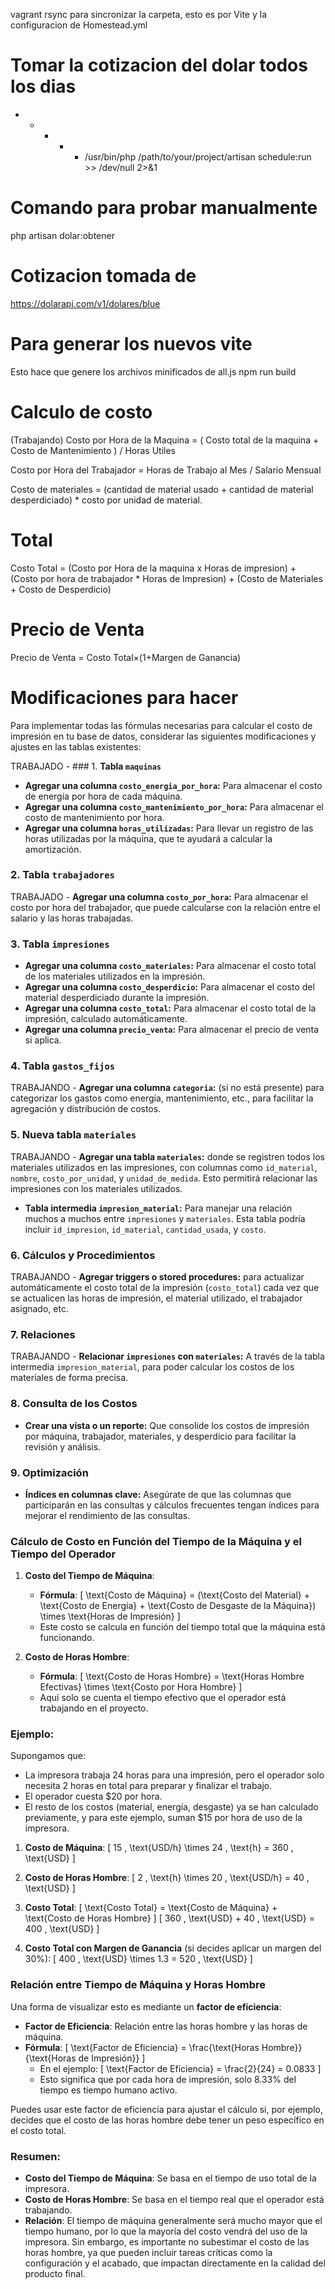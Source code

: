 vagrant rsync para sincronizar la carpeta, esto es por Vite y la configuracion de Homestead.yml

# Tomar la cotizacion del dolar todos los dias

-   -   -   -   -   /usr/bin/php /path/to/your/project/artisan schedule:run >> /dev/null 2>&1

# Comando para probar manualmente

php artisan dolar:obtener

# Cotizacion tomada de

https://dolarapi.com/v1/dolares/blue

# Para generar los nuevos vite

Esto hace que genere los archivos minificados de all.js
npm run build

# Calculo de costo

(Trabajando) Costo por Hora de la Maquina = ( Costo total de la maquina + Costo de Mantenimiento ) / Horas Utiles

Costo por Hora del Trabajador = Horas de Trabajo al Mes / Salario Mensual

Costo de materiales = (cantidad de material usado + cantidad de material desperdiciado) \* costo por unidad de material.

# Total

Costo Total = (Costo por Hora de la maquina x Horas de impresion) + (Costo por hora de trabajador \* Horas de Impresion) + (Costo de Materiales + Costo de Desperdicio)

# Precio de Venta

Precio de Venta = Costo Total×(1+Margen de Ganancia)

# Modificaciones para hacer

Para implementar todas las fórmulas necesarias para calcular el costo de impresión en tu base de datos, considerar las siguientes modificaciones y ajustes en las tablas existentes:

TRABAJADO - ### 1. **Tabla `maquinas`**

-   **Agregar una columna `costo_energia_por_hora`:** Para almacenar el costo de energía por hora de cada máquina.
-   **Agregar una columna `costo_mantenimiento_por_hora`:** Para almacenar el costo de mantenimiento por hora.
-   **Agregar una columna `horas_utilizadas`:** Para llevar un registro de las horas utilizadas por la máquina, que te ayudará a calcular la amortización.

### 2. **Tabla `trabajadores`**

TRABAJADO - **Agregar una columna `costo_por_hora`:** Para almacenar el costo por hora del trabajador, que puede calcularse con la relación entre el salario y las horas trabajadas.

### 3. **Tabla `impresiones`**

-   **Agregar una columna `costo_materiales`:** Para almacenar el costo total de los materiales utilizados en la impresión.
-   **Agregar una columna `costo_desperdicio`:** Para almacenar el costo del material desperdiciado durante la impresión.
-   **Agregar una columna `costo_total`:** Para almacenar el costo total de la impresión, calculado automáticamente.
-   **Agregar una columna `precio_venta`:** Para almacenar el precio de venta si aplica.

### 4. **Tabla `gastos_fijos`**

TRABAJANDO - **Agregar una columna `categoria`:** (si no está presente) para categorizar los gastos como energía, mantenimiento, etc., para facilitar la agregación y distribución de costos.

### 5. **Nueva tabla `materiales`**

TRABAJANDO - **Agregar una tabla `materiales`:** donde se registren todos los materiales utilizados en las impresiones, con columnas como `id_material`, `nombre`, `costo_por_unidad`, y `unidad_de_medida`. Esto permitirá relacionar las impresiones con los materiales utilizados.

-   **Tabla intermedia `impresion_material`:** Para manejar una relación muchos a muchos entre `impresiones` y `materiales`. Esta tabla podría incluir `id_impresion`, `id_material`, `cantidad_usada`, y `costo`.

### 6. **Cálculos y Procedimientos**

TRABAJANDO - **Agregar triggers o stored procedures:** para actualizar automáticamente el costo total de la impresión (`costo_total`) cada vez que se actualicen las horas de impresión, el material utilizado, el trabajador asignado, etc.

### 7. **Relaciones**

TRABAJANDO - **Relacionar `impresiones` con `materiales`:** A través de la tabla intermedia `impresion_material`, para poder calcular los costos de los materiales de forma precisa.

### 8. **Consulta de los Costos**

-   **Crear una vista o un reporte:** Que consolide los costos de impresión por máquina, trabajador, materiales, y desperdicio para facilitar la revisión y análisis.

### 9. **Optimización**

-   **Índices en columnas clave:** Asegúrate de que las columnas que participarán en las consultas y cálculos frecuentes tengan índices para mejorar el rendimiento de las consultas.

### Cálculo de Costo en Función del Tiempo de la Máquina y el Tiempo del Operador

1. **Costo del Tiempo de Máquina**:

    - **Fórmula**:
      \[
      \text{Costo de Máquina} = (\text{Costo del Material} + \text{Costo de Energía} + \text{Costo de Desgaste de la Máquina}) \times \text{Horas de Impresión}
      \]
    - Este costo se calcula en función del tiempo total que la máquina está funcionando.

2. **Costo de Horas Hombre**:
    - **Fórmula**:
      \[
      \text{Costo de Horas Hombre} = \text{Horas Hombre Efectivas} \times \text{Costo por Hora Hombre}
      \]
    - Aquí solo se cuenta el tiempo efectivo que el operador está trabajando en el proyecto.

### Ejemplo:

Supongamos que:

-   La impresora trabaja 24 horas para una impresión, pero el operador solo necesita 2 horas en total para preparar y finalizar el trabajo.
-   El operador cuesta $20 por hora.
-   El resto de los costos (material, energía, desgaste) ya se han calculado previamente, y para este ejemplo, suman $15 por hora de uso de la impresora.

1. **Costo de Máquina**:
   \[
   15 \, \text{USD/h} \times 24 \, \text{h} = 360 \, \text{USD}
   \]

2. **Costo de Horas Hombre**:
   \[
   2 \, \text{h} \times 20 \, \text{USD/h} = 40 \, \text{USD}
   \]

3. **Costo Total**:
   \[
   \text{Costo Total} = \text{Costo de Máquina} + \text{Costo de Horas Hombre}
   \]
   \[
   360 \, \text{USD} + 40 \, \text{USD} = 400 \, \text{USD}
   \]

4. **Costo Total con Margen de Ganancia** (si decides aplicar un margen del 30%):
   \[
   400 \, \text{USD} \times 1.3 = 520 \, \text{USD}
   \]

### Relación entre Tiempo de Máquina y Horas Hombre

Una forma de visualizar esto es mediante un **factor de eficiencia**:

-   **Factor de Eficiencia**: Relación entre las horas hombre y las horas de máquina.
-   **Fórmula**:
    \[
    \text{Factor de Eficiencia} = \frac{\text{Horas Hombre}}{\text{Horas de Impresión}}
    \]
    -   En el ejemplo:
        \[
        \text{Factor de Eficiencia} = \frac{2}{24} = 0.0833
        \]
    -   Esto significa que por cada hora de impresión, solo 8.33% del tiempo es tiempo humano activo.

Puedes usar este factor de eficiencia para ajustar el cálculo si, por ejemplo, decides que el costo de las horas hombre debe tener un peso específico en el costo total.

### Resumen:

-   **Costo del Tiempo de Máquina**: Se basa en el tiempo de uso total de la impresora.
-   **Costo de Horas Hombre**: Se basa en el tiempo real que el operador está trabajando.
-   **Relación**: El tiempo de máquina generalmente será mucho mayor que el tiempo humano, por lo que la mayoría del costo vendrá del uso de la impresora. Sin embargo, es importante no subestimar el costo de las horas hombre, ya que pueden incluir tareas críticas como la configuración y el acabado, que impactan directamente en la calidad del producto final.
